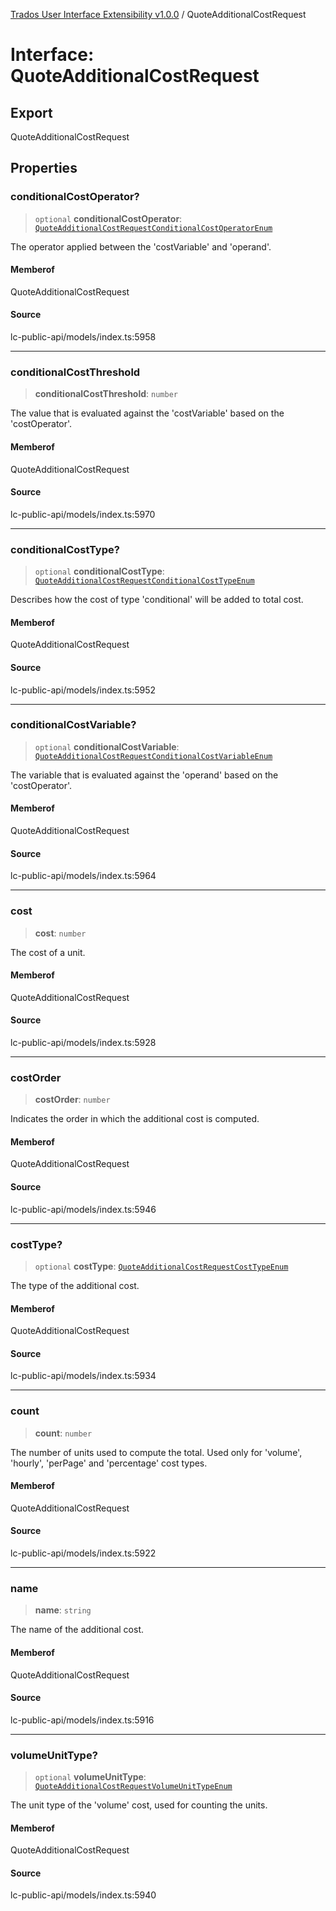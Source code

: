 [Trados User Interface Extensibility v1.0.0](../wiki/globals) / QuoteAdditionalCostRequest

# Interface: QuoteAdditionalCostRequest

## Export

QuoteAdditionalCostRequest

## Properties

### conditionalCostOperator?

> `optional` **conditionalCostOperator**: [`QuoteAdditionalCostRequestConditionalCostOperatorEnum`](../wiki/Type.QuoteAdditionalCostRequestConditionalCostOperatorEnum)

The operator applied between the 'costVariable' and 'operand'.

#### Memberof

QuoteAdditionalCostRequest

#### Source

lc-public-api/models/index.ts:5958

***

### conditionalCostThreshold

> **conditionalCostThreshold**: `number`

The value that is evaluated against the 'costVariable' based on the 'costOperator'.

#### Memberof

QuoteAdditionalCostRequest

#### Source

lc-public-api/models/index.ts:5970

***

### conditionalCostType?

> `optional` **conditionalCostType**: [`QuoteAdditionalCostRequestConditionalCostTypeEnum`](../wiki/Type.QuoteAdditionalCostRequestConditionalCostTypeEnum)

Describes how the cost of type 'conditional' will be added to total cost.

#### Memberof

QuoteAdditionalCostRequest

#### Source

lc-public-api/models/index.ts:5952

***

### conditionalCostVariable?

> `optional` **conditionalCostVariable**: [`QuoteAdditionalCostRequestConditionalCostVariableEnum`](../wiki/Type.QuoteAdditionalCostRequestConditionalCostVariableEnum)

The variable that is evaluated against the 'operand' based on the 'costOperator'.

#### Memberof

QuoteAdditionalCostRequest

#### Source

lc-public-api/models/index.ts:5964

***

### cost

> **cost**: `number`

The cost of a unit.

#### Memberof

QuoteAdditionalCostRequest

#### Source

lc-public-api/models/index.ts:5928

***

### costOrder

> **costOrder**: `number`

Indicates the order in which the additional cost is computed.

#### Memberof

QuoteAdditionalCostRequest

#### Source

lc-public-api/models/index.ts:5946

***

### costType?

> `optional` **costType**: [`QuoteAdditionalCostRequestCostTypeEnum`](../wiki/Type.QuoteAdditionalCostRequestCostTypeEnum)

The type of the additional cost.

#### Memberof

QuoteAdditionalCostRequest

#### Source

lc-public-api/models/index.ts:5934

***

### count

> **count**: `number`

The number of units used to compute the total. Used only for 'volume', 'hourly', 'perPage' and 'percentage' cost types.

#### Memberof

QuoteAdditionalCostRequest

#### Source

lc-public-api/models/index.ts:5922

***

### name

> **name**: `string`

The name of the additional cost.

#### Memberof

QuoteAdditionalCostRequest

#### Source

lc-public-api/models/index.ts:5916

***

### volumeUnitType?

> `optional` **volumeUnitType**: [`QuoteAdditionalCostRequestVolumeUnitTypeEnum`](../wiki/Type.QuoteAdditionalCostRequestVolumeUnitTypeEnum)

The unit type of the 'volume' cost, used for counting the units.

#### Memberof

QuoteAdditionalCostRequest

#### Source

lc-public-api/models/index.ts:5940
